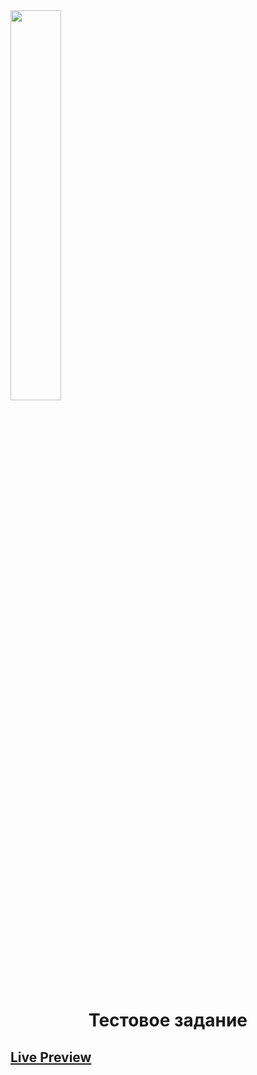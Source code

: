 <img width="40%" src="https://www.belhard.com/ru/wp-content/uploads/2019/12/logo_bh.jpg" />

<h1 align="center">Тестовое задание</h1>

## [Live Preview](https://seryozhabaleyko.github.io/test-task-by-belhard/dist/)
